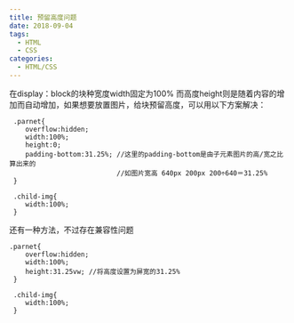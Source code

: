 ```yaml
---
title: 预留高度问题
date: 2018-09-04
tags:
  - HTML
  - CSS
categories:
  - HTML/CSS
---
```

在display：block的块种宽度width固定为100% 而高度height则是随着内容的增加而自动增加，如果想要放置图片，给块预留高度，可以用以下方案解决：


```
 .parnet{
    overflow:hidden;
    width:100%;
    height:0;
    padding-bottom:31.25%; //这里的padding-bottom是由子元素图片的高/宽之比算出来的 
                           //如图片宽高 640px 200px 200÷640＝31.25%
 }
 
 .child-img{
    width:100%;
 }
```

还有一种方法，不过存在兼容性问题


```
.parnet{
    overflow:hidden;
    width:100%;
    height:31.25vw; //将高度设置为屏宽的31.25%
 }
 
 .child-img{
    width:100%;
 }
```
